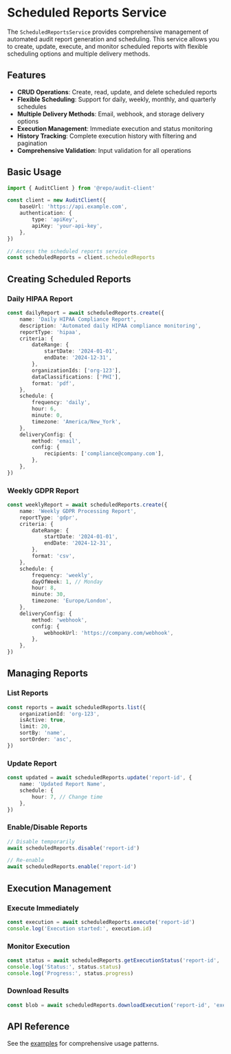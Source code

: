 # Scheduled Reports Service

The `ScheduledReportsService` provides comprehensive management of automated audit report generation and scheduling. This service allows you to create, update, execute, and monitor scheduled reports with flexible scheduling options and multiple delivery methods.

## Features

- **CRUD Operations**: Create, read, update, and delete scheduled reports
- **Flexible Scheduling**: Support for daily, weekly, monthly, and quarterly schedules
- **Multiple Delivery Methods**: Email, webhook, and storage delivery options
- **Execution Management**: Immediate execution and status monitoring
- **History Tracking**: Complete execution history with filtering and pagination
- **Comprehensive Validation**: Input validation for all operations

## Basic Usage

```typescript
import { AuditClient } from '@repo/audit-client'

const client = new AuditClient({
	baseUrl: 'https://api.example.com',
	authentication: {
		type: 'apiKey',
		apiKey: 'your-api-key',
	},
})

// Access the scheduled reports service
const scheduledReports = client.scheduledReports
```

## Creating Scheduled Reports

### Daily HIPAA Report

```typescript
const dailyReport = await scheduledReports.create({
	name: 'Daily HIPAA Compliance Report',
	description: 'Automated daily HIPAA compliance monitoring',
	reportType: 'hipaa',
	criteria: {
		dateRange: {
			startDate: '2024-01-01',
			endDate: '2024-12-31',
		},
		organizationIds: ['org-123'],
		dataClassifications: ['PHI'],
		format: 'pdf',
	},
	schedule: {
		frequency: 'daily',
		hour: 6,
		minute: 0,
		timezone: 'America/New_York',
	},
	deliveryConfig: {
		method: 'email',
		config: {
			recipients: ['compliance@company.com'],
		},
	},
})
```

### Weekly GDPR Report

```typescript
const weeklyReport = await scheduledReports.create({
	name: 'Weekly GDPR Processing Report',
	reportType: 'gdpr',
	criteria: {
		dateRange: {
			startDate: '2024-01-01',
			endDate: '2024-12-31',
		},
		format: 'csv',
	},
	schedule: {
		frequency: 'weekly',
		dayOfWeek: 1, // Monday
		hour: 8,
		minute: 30,
		timezone: 'Europe/London',
	},
	deliveryConfig: {
		method: 'webhook',
		config: {
			webhookUrl: 'https://company.com/webhook',
		},
	},
})
```

## Managing Reports

### List Reports

```typescript
const reports = await scheduledReports.list({
	organizationId: 'org-123',
	isActive: true,
	limit: 20,
	sortBy: 'name',
	sortOrder: 'asc',
})
```

### Update Report

```typescript
const updated = await scheduledReports.update('report-id', {
	name: 'Updated Report Name',
	schedule: {
		hour: 7, // Change time
	},
})
```

### Enable/Disable Reports

```typescript
// Disable temporarily
await scheduledReports.disable('report-id')

// Re-enable
await scheduledReports.enable('report-id')
```

## Execution Management

### Execute Immediately

```typescript
const execution = await scheduledReports.execute('report-id')
console.log('Execution started:', execution.id)
```

### Monitor Execution

```typescript
const status = await scheduledReports.getExecutionStatus('report-id', 'execution-id')
console.log('Status:', status.status)
console.log('Progress:', status.progress)
```

### Download Results

```typescript
const blob = await scheduledReports.downloadExecution('report-id', 'execution-id', 'json')
```

## API Reference

See the [examples](../src/examples/scheduled-reports-examples.ts) for comprehensive usage patterns.
